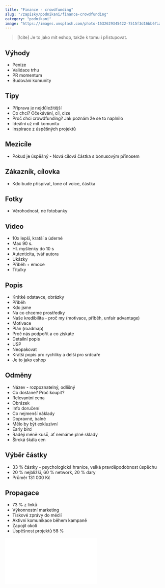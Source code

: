 ```yaml
---
title: "Finance - crowdfunding"
slug: "/zapisky/podnikani/finance-crowdfunding"
category: "podnikani"
image: "https://images.unsplash.com/photo-1532629345422-7515f3d16bb6?ixlib=rb-1.2.1&ixid=MnwxMjA3fDB8MHxwaG90by1wYWdlfHx8fGVufDB8fHx8&auto=format&fit=crop&w=1170&q=80"
---
```


> [!cite]
> Je to jako mít eshop, takže k tomu i přistupovat.

## Výhody
- Peníze
- Validace trhu
- PR momentum
- Budování komunity

## Tipy
- Příprava je nejdůležitější
- Co chci? Očekávání, cíl, cize
- Proč chci crowdfunding? Jak poznám že se to naplnilo
- Ideální už mít komunitu
- Inspirace z úspěšných projektů

## Mezicíle
- Pokud je úspěšný - Nová cílová částka s bonusovým přínosem

## Zákazník, cílovka
- Kdo bude přispívat, tone of voice, částka

## Fotky
- Věrohodnost, ne fotobanky

## Video
- 10x lepší, kratší a úderné
- Max 90 s.
- Hl. myšlenky do 10 s
- Autenticita, tvář autora
- Ukázky
- Příběh + emoce
- Titulky

## Popis
- Krátké odstavce, obrázky
- Příběh
- Kdo jsme
- Na co chceme prostředky
- Naše kredibilita - proč my (motivace, příběh, unfair advantage)
- Motivace
- Plán (roadmap)
- Proč nás podpořit a co získáte
- Detailní popis
- USP
- Neopakovat
- Kratší popis pro rychlíky a delší pro srdcaře
- Je to jako eshop

## Odměny
- Název - rozpoznatelný, odlišný
- Co dostane? Proč koupit?
- Relevantní cena
- Obrázek
- Info doručení
- Co nejmenší náklady
- Dopravné, balné
- Mělo by být exkluzivní
- Early bird
- Raději méně kusů, ať nemáme plné sklady
- Široká škála cen

## **Výběr částky**
- 33 % částky - psychologická hranice, velká pravděpodobnost úspěchu
- 20 % nejbližší, 60 % network, 20 % dary
- Průměr 131 000 Kč

## Propagace
- 73 % z linků
- Výkonnostní marketing
- Tiskové zprávy do médií
- Aktivní komunikace během kampaně
- Zapojit okolí
- Úspěšnost projektů 58 %

![Crowdfunding](../../@Assets/Podnikání/crowdfunding/Crowdfunding.pdf)